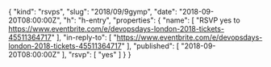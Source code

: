 {
  "kind": "rsvps",
  "slug": "2018/09/9gymp",
  "date": "2018-09-20T08:00:00Z",
  "h": "h-entry",
  "properties": {
    "name": [
      "RSVP yes to https://www.eventbrite.com/e/devopsdays-london-2018-tickets-45511364717"
    ],
    "in-reply-to": [
      "https://www.eventbrite.com/e/devopsdays-london-2018-tickets-45511364717"
    ],
    "published": [
      "2018-09-20T08:00:00Z"
    ],
    "rsvp": [
      "yes"
    ]
  }
}
